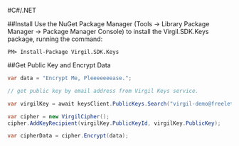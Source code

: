 #C#/.NET

##Install
Use the NuGet Package Manager (Tools -> Library Package Manager -> Package Manager Console) to install the Virgil.SDK.Keys package, running the command:
```
PM> Install-Package Virgil.SDK.Keys
```

##Get Public Key and Encrypt Data

```csharp
var data = "Encrypt Me, Pleeeeeeease.";

// get public key by email address from Virgil Keys service.

var virgilKey = await keysClient.PublicKeys.Search("virgil-demo@freeletter.me");

var cipher = new VirgilCipher();
cipher.AddKeyRecipient(virgilKey.PublicKeyId, virgilKey.PublicKey);

var cipherData = cipher.Encrypt(data);
```
